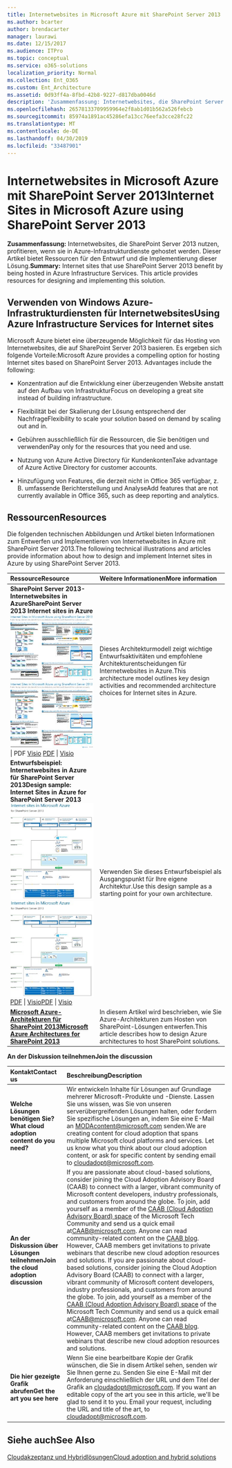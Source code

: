 ```yaml
---
title: Internetwebsites in Microsoft Azure mit SharePoint Server 2013
ms.author: bcarter
author: brendacarter
manager: laurawi
ms.date: 12/15/2017
ms.audience: ITPro
ms.topic: conceptual
ms.service: o365-solutions
localization_priority: Normal
ms.collection: Ent_O365
ms.custom: Ent_Architecture
ms.assetid: 0d93ff4a-8fbd-42b8-9227-d817dba0046d
description: 'Zusammenfassung: Internetwebsites, die SharePoint Server 2013 nutzen, profitieren, wenn sie in Azure-Infrastrukturdiensten gehostet werden. Dieser Artikel bietet Ressourcen für den Entwurf und die Implementierung dieser Lösung.'
ms.openlocfilehash: 26578133709959964e2f8ab1d01b562a526febcb
ms.sourcegitcommit: 85974a1891ac45286efa13cc76eefa3cce28fc22
ms.translationtype: MT
ms.contentlocale: de-DE
ms.lasthandoff: 04/30/2019
ms.locfileid: "33487901"
---
```

# <a name="internet-sites-in-microsoft-azure-using-sharepoint-server-2013"></a><span data-ttu-id="425df-104">Internetwebsites in Microsoft Azure mit SharePoint Server 2013</span><span class="sxs-lookup"><span data-stu-id="425df-104">Internet Sites in Microsoft Azure using SharePoint Server 2013</span></span>

 <span data-ttu-id="425df-p102">**Zusammenfassung:** Internetwebsites, die SharePoint Server 2013 nutzen, profitieren, wenn sie in Azure-Infrastrukturdienste gehostet werden. Dieser Artikel bietet Ressourcen für den Entwurf und die Implementierung dieser Lösung.</span><span class="sxs-lookup"><span data-stu-id="425df-p102">**Summary:** Internet sites that use SharePoint Server 2013 benefit by being hosted in Azure Infrastructure Services. This article provides resources for designing and implementing this solution.</span></span>
  
## <a name="using-azure-infrastructure-services-for-internet-sites"></a><span data-ttu-id="425df-107">Verwenden von Windows Azure-Infrastrukturdiensten für Internetwebsites</span><span class="sxs-lookup"><span data-stu-id="425df-107">Using Azure Infrastructure Services for Internet sites</span></span>

<span data-ttu-id="425df-p103">Microsoft Azure bietet eine überzeugende Möglichkeit für das Hosting von Internetwebsites, die auf SharePoint Server 2013 basieren. Es ergeben sich folgende Vorteile:</span><span class="sxs-lookup"><span data-stu-id="425df-p103">Microsoft Azure provides a compelling option for hosting Internet sites based on SharePoint Server 2013. Advantages include the following:</span></span>
  
- <span data-ttu-id="425df-110">Konzentration auf die Entwicklung einer überzeugenden Website anstatt auf den Aufbau von Infrastruktur</span><span class="sxs-lookup"><span data-stu-id="425df-110">Focus on developing a great site instead of building infrastructure.</span></span>
    
- <span data-ttu-id="425df-111">Flexibilität bei der Skalierung der Lösung entsprechend der Nachfrage</span><span class="sxs-lookup"><span data-stu-id="425df-111">Flexibility to scale your solution based on demand by scaling out and in.</span></span>
    
- <span data-ttu-id="425df-112">Gebühren ausschließlich für die Ressourcen, die Sie benötigen und verwenden</span><span class="sxs-lookup"><span data-stu-id="425df-112">Pay only for the resources that you need and use.</span></span>
    
- <span data-ttu-id="425df-113">Nutzung von Azure Active Directory für Kundenkonten</span><span class="sxs-lookup"><span data-stu-id="425df-113">Take advantage of Azure Active Directory for customer accounts.</span></span>
    
- <span data-ttu-id="425df-114">Hinzufügung von Features, die derzeit nicht in Office 365 verfügbar, z. B. umfassende Berichterstellung und Analyse</span><span class="sxs-lookup"><span data-stu-id="425df-114">Add features that are not currently available in Office 365, such as deep reporting and analytics.</span></span>
    
## <a name="resources"></a><span data-ttu-id="425df-115">Ressourcen</span><span class="sxs-lookup"><span data-stu-id="425df-115">Resources</span></span>

<span data-ttu-id="425df-116">Die folgenden technischen Abbildungen und Artikel bieten Informationen zum Entwerfen und Implementieren von Internetwebsites in Azure mit SharePoint Server 2013.</span><span class="sxs-lookup"><span data-stu-id="425df-116">The following technical illustrations and articles provide information about how to design and implement Internet sites in Azure by using SharePoint Server 2013.</span></span>
  
|<span data-ttu-id="425df-117">**Ressource**</span><span class="sxs-lookup"><span data-stu-id="425df-117">**Resource**</span></span>|<span data-ttu-id="425df-118">**Weitere Informationen**</span><span class="sxs-lookup"><span data-stu-id="425df-118">**More information**</span></span>|
|:-----|:-----|
|<span data-ttu-id="425df-119">**SharePoint Server 2013-Internetwebsites in Azure**</span><span class="sxs-lookup"><span data-stu-id="425df-119">**SharePoint Server 2013 Internet sites in Azure**</span></span> <br/> <span data-ttu-id="425df-120">[![Bild der Internetwebsites in Azure mit SharePoint](media/MS-AZ-SPInternetSites.jpg)          ](https://go.microsoft.com/fwlink/p/?LinkId=392552)</span><span class="sxs-lookup"><span data-stu-id="425df-120">[![Image of Internet sites in Azure using SharePoint](media/MS-AZ-SPInternetSites.jpg)          ](https://go.microsoft.com/fwlink/p/?LinkId=392552)</span></span> <br/> <span data-ttu-id="425df-121">[](https://go.microsoft.com/fwlink/p/?LinkId=392552)\| PDF [           ](https://go.microsoft.com/fwlink/p/?LinkId=392551) [Visio](https://go.microsoft.com/fwlink/p/?LinkId=392551)  </span><span class="sxs-lookup"><span data-stu-id="425df-121">[PDF](https://go.microsoft.com/fwlink/p/?LinkId=392552)  \| [          ](https://go.microsoft.com/fwlink/p/?LinkId=392551)[Visio](https://go.microsoft.com/fwlink/p/?LinkId=392551)</span></span> <br/> |<span data-ttu-id="425df-122">Dieses Architekturmodell zeigt wichtige Entwurfsaktivitäten und empfohlene Architekturentscheidungen für Internetwebsites in Azure.</span><span class="sxs-lookup"><span data-stu-id="425df-122">This architecture model outlines key design activities and recommended architecture choices for Internet sites in Azure.</span></span>  <br/> |
|<span data-ttu-id="425df-123">**Entwurfsbeispiel: Internetwebsites in Azure für SharePoint Server 2013**</span><span class="sxs-lookup"><span data-stu-id="425df-123">**Design sample: Internet Sites in Azure for SharePoint Server 2013**</span></span> <br/> <span data-ttu-id="425df-124">[![Bild des Entwurfsbeispiels: Internetwebsites in Microsoft Azure für SharePoint 2013](media/MS-AZ-InternetSitesDesignSample.jpg)          ](https://go.microsoft.com/fwlink/p/?LinkId=392549)</span><span class="sxs-lookup"><span data-stu-id="425df-124">[![Image of the Design sample: Internet sites in Microsoft Azure for SharePoint 2013](media/MS-AZ-InternetSitesDesignSample.jpg)          ](https://go.microsoft.com/fwlink/p/?LinkId=392549)</span></span> <br/> <span data-ttu-id="425df-125">[PDF](https://go.microsoft.com/fwlink/p/?LinkId=392549)  \| [Visio](https://go.microsoft.com/fwlink/p/?LinkId=392548)</span><span class="sxs-lookup"><span data-stu-id="425df-125">[PDF](https://go.microsoft.com/fwlink/p/?LinkId=392549)  \| [Visio](https://go.microsoft.com/fwlink/p/?LinkId=392548)</span></span> <br/> |<span data-ttu-id="425df-126">Verwenden Sie dieses Entwurfsbeispiel als Ausgangspunkt für Ihre eigene Architektur.</span><span class="sxs-lookup"><span data-stu-id="425df-126">Use this design sample as a starting point for your own architecture.</span></span>  <br/> |
|<span data-ttu-id="425df-127">**[Microsoft Azure-Architekturen für SharePoint 2013](microsoft-azure-architectures-for-sharepoint-2013.md)**</span><span class="sxs-lookup"><span data-stu-id="425df-127">**[Microsoft Azure Architectures for SharePoint 2013](microsoft-azure-architectures-for-sharepoint-2013.md)**</span></span> <br/> |<span data-ttu-id="425df-128">In diesem Artikel wird beschrieben, wie Sie Azure-Architekturen zum Hosten von SharePoint-Lösungen entwerfen.</span><span class="sxs-lookup"><span data-stu-id="425df-128">This article describes how to design Azure architectures to host SharePoint solutions.</span></span>  <br/> |

   
<span data-ttu-id="425df-129">**An der Diskussion teilnehmen**</span><span class="sxs-lookup"><span data-stu-id="425df-129">**Join the discussion**</span></span>

|<span data-ttu-id="425df-130">**Kontakt**</span><span class="sxs-lookup"><span data-stu-id="425df-130">**Contact us**</span></span>|<span data-ttu-id="425df-131">**Beschreibung**</span><span class="sxs-lookup"><span data-stu-id="425df-131">**Description**</span></span>|
|:-----|:-----|
|<span data-ttu-id="425df-132">**Welche Lösungen benötigen Sie?**</span><span class="sxs-lookup"><span data-stu-id="425df-132">**What cloud adoption content do you need?**</span></span> <br/> |<span data-ttu-id="425df-p104">Wir entwickeln Inhalte für Lösungen auf Grundlage mehrerer Microsoft-Produkte und -Dienste. Lassen Sie uns wissen, was Sie von unseren serverübergreifenden Lösungen halten, oder fordern Sie spezifische Lösungen an, indem Sie eine E-Mail an [MODAcontent@microsoft.com](mailto:cloudadopt@microsoft.com?Subject=[Cloud%20Adoption%20Content%20Feedback]:%20) senden.</span><span class="sxs-lookup"><span data-stu-id="425df-p104">We are creating content for cloud adoption that spans multiple Microsoft cloud platforms and services. Let us know what you think about our cloud adoption content, or ask for specific content by sending email to [cloudadopt@microsoft.com](mailto:cloudadopt@microsoft.com?Subject=[Cloud%20Adoption%20Content%20Feedback]:%20).  </span></span><br/> |
|<span data-ttu-id="425df-135">**An der Diskussion über Lösungen teilnehmen**</span><span class="sxs-lookup"><span data-stu-id="425df-135">**Join the cloud adoption discussion**</span></span> <br/> |<span data-ttu-id="425df-p105">If you are passionate about cloud-based solutions, consider joining the Cloud Adoption Advisory Board (CAAB) to connect with a larger, vibrant community of Microsoft content developers, industry professionals, and customers from around the globe. To join, add yourself as a member of the [CAAB (Cloud Adoption Advisory Board) space](https://aka.ms/caab) of the Microsoft Tech Community and send us a quick email at[CAAB@microsoft.com](mailto:caab@microsoft.com?Subject=I%20just%20joined%20the%20Cloud%20Adoption%20Advisory%20Board!). Anyone can read community-related content on the [CAAB blog](https://blogs.technet.com/b/solutions_advisory_board/). However, CAAB members get invitations to private webinars that describe new cloud adoption resources and solutions.  </span><span class="sxs-lookup"><span data-stu-id="425df-p105">If you are passionate about cloud-based solutions, consider joining the Cloud Adoption Advisory Board (CAAB) to connect with a larger, vibrant community of Microsoft content developers, industry professionals, and customers from around the globe. To join, add yourself as a member of the [CAAB (Cloud Adoption Advisory Board) space](https://aka.ms/caab) of the Microsoft Tech Community and send us a quick email at[CAAB@microsoft.com](mailto:caab@microsoft.com?Subject=I%20just%20joined%20the%20Cloud%20Adoption%20Advisory%20Board!). Anyone can read community-related content on the [CAAB blog](https://blogs.technet.com/b/solutions_advisory_board/). However, CAAB members get invitations to private webinars that describe new cloud adoption resources and solutions.  </span></span><br/> |
|<span data-ttu-id="425df-140">**Die hier gezeigte Grafik abrufen**</span><span class="sxs-lookup"><span data-stu-id="425df-140">**Get the art you see here**</span></span> <br/> |<span data-ttu-id="425df-p106">Wenn Sie eine bearbeitbare Kopie der Grafik wünschen, die Sie in disem Artikel sehen, senden wir Sie Ihnen gerne zu. Senden Sie eine E-Mail mit der Anforderung einschließlich der URL und dem Titel der Grafik an [cloudadopt@microsoft.com](mailto:cloudadopt@microsoft.com?subject=[Art%20Request]:%20).  </span><span class="sxs-lookup"><span data-stu-id="425df-p106">If you want an editable copy of the art you see in this article, we'll be glad to send it to you. Email your request, including the URL and title of the art, to [cloudadopt@microsoft.com](mailto:cloudadopt@microsoft.com?subject=[Art%20Request]:%20).  </span></span><br/> |
   
## <a name="see-also"></a><span data-ttu-id="425df-143">Siehe auch</span><span class="sxs-lookup"><span data-stu-id="425df-143">See Also</span></span>

[<span data-ttu-id="425df-144">Cloudakzeptanz und Hybridlösungen</span><span class="sxs-lookup"><span data-stu-id="425df-144">Cloud adoption and hybrid solutions</span></span>](cloud-adoption-and-hybrid-solutions.md)



